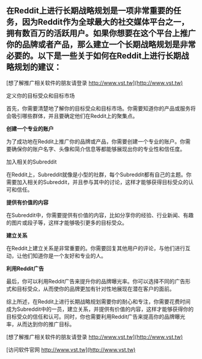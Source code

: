 ## **在Reddit上进行长期战略规划是一项非常重要的任务，因为Reddit作为全球最大的社交媒体平台之一，拥有数百万的活跃用户。如果你想要在这个平台上推广你的品牌或者产品，那么建立一个长期战略规划是非常必要的。以下是一些关于如何在Reddit上进行长期战略规划的建议：**

[想了解推广相关软件的朋友请登录 http://www.vst.tw](http://www.vst.tw)

定义你的目标受众和目标市场

首先，你需要清楚地了解你的目标受众和目标市场。你需要知道你的产品或服务将会吸引哪些群体，并且要确定他们在Reddit上的聚集点。

**创建一个专业的账户**

为了成功地在Reddit上推广你的品牌或产品，你需要创建一个专业的账户。你需要确保你的账户名字、头像和简介信息等都能够展现出你的专业性和信任度。

加入相关的Subreddit

在Reddit上，Subreddit就像是小型的社群，每个Subreddit都有自己的主题。你需要加入相关的Subreddit，并且参与其中的讨论，这样才能够获得目标受众的认可和信任。

**提供有价值的内容**

在Subreddit中，你需要提供有价值的内容，比如分享你的经验、行业新闻、有趣的图片或段子等，这样才能够吸引更多的目标受众。

**建立关系**

在Reddit上建立关系是非常重要的。你需要回复其他用户的评论，与他们进行互动，让他们知道你是一个友好和专业的人。

**利用Reddit广告**

最后，你可以利用Reddit广告来提升你的品牌曝光率。你可以选择不同的广告形式和目标受众，从而使你的品牌更加有针对性地展现在潜在客户的面前。

综上所述，在Reddit上进行长期战略规划需要你的耐心和专注，你需要花费时间成为Subreddit中的一员，建立关系，并提供有价值的内容，这样才能够获得你的目标受众的信任和认可。同时，你也需要利用Reddit广告来提高你的品牌曝光率，从而达到你的推广目标。

[想了解推广相关软件的朋友请登录 http://www.vst.tw](http://www.vst.tw)


[访问软件官网 http://www.vst.tw](http://www.vst.tw)
